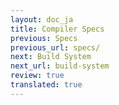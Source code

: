 ```yaml
---
layout: doc_ja
title: Compiler Specs
previous: Specs
previous_url: specs/
next: Build System
next_url: build-system
review: true
translated: true
---
```

